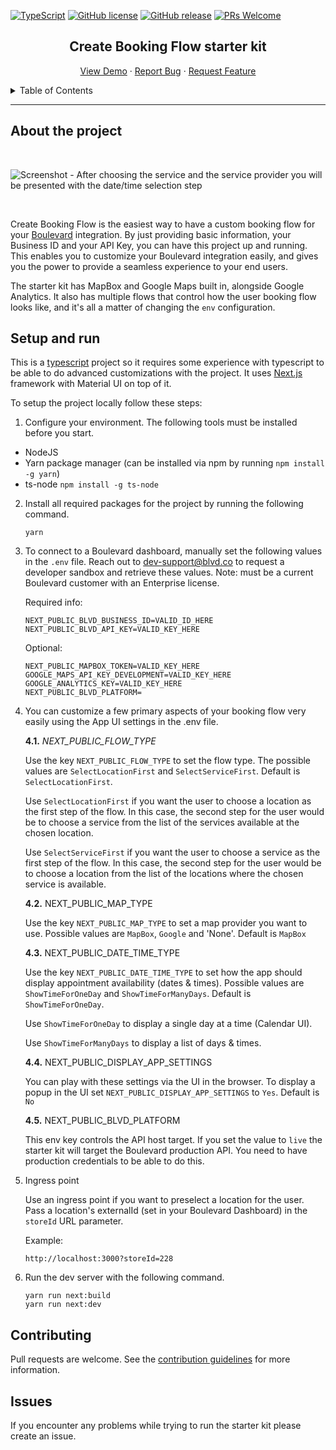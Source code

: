 [![TypeScript](https://badgen.net/badge/icon/typescript?icon=typescript&label)](https://typescriptlang.org)
[![GitHub license](https://img.shields.io/github/license/Boulevard/create-booking-flow)](https://github.com/Boulevard/create-booking-flow/blob/master/LICENSE.md)
[![GitHub release](https://img.shields.io/github/release/Boulevard/create-booking-flow)](https://github.com/Boulevard/create-booking-flow/releases/)
[![PRs Welcome](https://img.shields.io/badge/PRs-welcome-brightgreen.svg?style=flat-square)](https://github.com/Boulevard/create-booking-flow/compare)

<div align="center">
  <h2 align="center">Create Booking Flow starter kit</h2>

  <p align="center">
    <a href="https://abundant.joinblvd.com/">View Demo</a>
    ·
    <a href="https://github.com/Boulevard/create-booking-flow/issues">Report Bug</a>
    ·
    <a href="https://github.com/Boulevard/create-booking-flow/issues">Request Feature</a>
  </p>
</div>


<details>
  <summary>Table of Contents</summary>
  <ol>
    <li><a href="#about-the-project">About the project</a></li>
    <li><a href="#setup-and-run">Setup and run</a></li>
    <li><a href="#contributing">Contributing</a></li>
    <li><a href="#issues">Issues</a></li>
  </ol>
</details>

<hr />

## About the project
<br />

![Screenshot - After choosing the service and the service provider you will be presented with the date/time selection step](https://user-images.githubusercontent.com/100217514/157887586-8c9a5773-d49c-4943-8e21-fb92297fa82b.png)

<br />

Create Booking Flow is the easiest way to have a custom booking flow for your [Boulevard](https://joinblvd.com) integration. By just providing basic information, your Business ID and your API Key, you can have this project up and running. This enables you to customize your Boulevard integration easily, and gives you the power to provide a seamless experience to your end users.

The starter kit has MapBox and Google Maps built in, alongside Google Analytics. It also has 
multiple flows that control how the user booking flow looks like, and it's all a matter of changing the `env` configuration.

## Setup and run

This is a [typescript](https://www.typescriptlang.org/) project so it requires some experience with typescript to be able to do advanced customizations with the project. It uses [Next.js](https://nextjs.org/) framework with Material UI on top of it. 

To setup the project locally follow these steps:

1. Configure your environment. The following tools must be installed before you start.

- NodeJS
- Yarn package manager (can be installed via npm by running `npm install -g yarn`)
- ts-node `npm install -g ts-node`

2. Install all required packages for the project by running the following command.

    ```
    yarn
    ```

3. To connect to a Boulevard dashboard, manually set the following values in the `.env` file. Reach out to dev-support@blvd.co to request a developer sandbox and retrieve these values. Note: must be a current Boulevard customer with an Enterprise license.

    Required info:

    ```dosini
    NEXT_PUBLIC_BLVD_BUSINESS_ID=VALID_ID_HERE
    NEXT_PUBLIC_BLVD_API_KEY=VALID_KEY_HERE
    ```
    Optional:

    ```dosini
    NEXT_PUBLIC_MAPBOX_TOKEN=VALID_KEY_HERE
    GOOGLE_MAPS_API_KEY_DEVELOPMENT=VALID_KEY_HERE
    GOOGLE_ANALYTICS_KEY=VALID_KEY_HERE
    NEXT_PUBLIC_BLVD_PLATFORM=
    ```

4. You can customize a few primary aspects of your booking flow very easily using the App UI settings in the .env file.

    **4.1.** *NEXT_PUBLIC_FLOW_TYPE*

    Use the key `NEXT_PUBLIC_FLOW_TYPE` to set the flow type. The possible values are `SelectLocationFirst` and `SelectServiceFirst`. Default is `SelectLocationFirst`.

    Use `SelectLocationFirst` if you want the user to choose a location as the first step of the flow. In this case, the second step for the user would be to choose a service from the list of the services available at the chosen location. 

    Use `SelectServiceFirst` if you want the user to choose a service as the first step of the flow. In this case, the second step for the user would be to choose a location from the list of the locations where the chosen service is available.


    **4.2.** NEXT_PUBLIC_MAP_TYPE

    Use the key `NEXT_PUBLIC_MAP_TYPE` to set a map provider you want to use. Possible values are `MapBox`, `Google` and 'None'. Default is `MapBox`


    **4.3.** NEXT_PUBLIC_DATE_TIME_TYPE

    Use the key `NEXT_PUBLIC_DATE_TIME_TYPE` to set how the app should display appointment availability (dates & times). Possible values are `ShowTimeForOneDay` and `ShowTimeForManyDays`. Default is `ShowTimeForOneDay`.

    Use `ShowTimeForOneDay` to display a single day at a time (Calendar UI).

    Use `ShowTimeForManyDays` to display a list of days & times.


    **4.4.** NEXT_PUBLIC_DISPLAY_APP_SETTINGS

    You can play with these settings via the UI in the browser. To display a popup in the UI set `NEXT_PUBLIC_DISPLAY_APP_SETTINGS` to `Yes`. Default is `No`

    **4.5.** NEXT_PUBLIC_BLVD_PLATFORM

    This env key controls the API host target. If you set the value to `live` the starter kit will target the Boulevard production API. You need to have production credentials to be able to do this.

5. Ingress point

    Use an ingress point if you want to preselect a location for the user. Pass a location's externalId (set in your Boulevard Dashboard) in the `storeId` URL parameter.

    Example:
    ```
    http://localhost:3000?storeId=228
    ```


6. Run the dev server with the following command.

    ```
    yarn run next:build
    yarn run next:dev
    ```

## Contributing
Pull requests are welcome. See the [contribution guidelines](https://github.com/Boulevard/create-booking-flow/blob/master/CONTRIBUTING.md) for more information.

## Issues

If you encounter any problems while trying to run the starter kit please create an issue.


